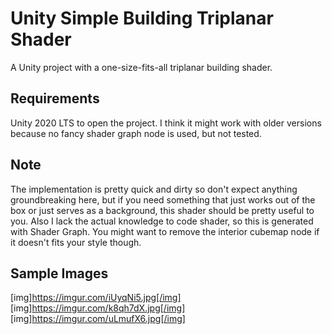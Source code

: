 # Unity Simple Building Triplanar Shader
 A Unity project with a one-size-fits-all triplanar building shader.
 
## Requirements
Unity 2020 LTS to open the project.
I think it might work with older versions because no fancy shader graph node is used, but not tested.

## Note
 The implementation is pretty quick and dirty so don't expect anything groundbreaking here, but if you need something that just works out of the box or just serves as a background, this shader should be pretty useful to you. Also I lack the actual knowledge to code shader, so this is generated with Shader Graph.
 You might want to remove the interior cubemap node if it doesn't fits your style though.
 
## Sample Images
[img]https://imgur.com/iUyqNi5.jpg[/img]
[img]https://imgur.com/k8qh7dX.jpg[/img]
[img]https://imgur.com/uLmufX6.jpg[/img]

